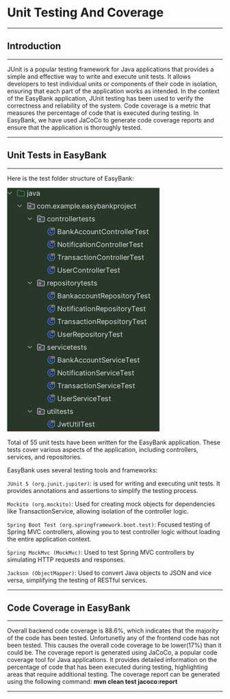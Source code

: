 # Unit Testing And Coverage

____

## Introduction

____

JUnit is a popular testing framework for Java applications that provides a simple and effective way to write and execute unit tests. It allows developers to test individual units or components of their code in isolation, ensuring that each part of the application works as intended. In the context of the EasyBank application, JUnit testing has been used to verify the correctness and reliability of the system. Code coverage is a metric that measures the percentage of code that is executed during testing. In EasyBank, we have used JaCoCo to generate code coverage reports and ensure that the application is thoroughly tested.

____

## Unit Tests in EasyBank

____

Here is the test folder structure of EasyBank:

![Class Diagram](../../main/resources/META-INF/resources/images/unittest.png)

Total of 55 unit tests have been written for the EasyBank application. These tests cover various aspects of the application, including controllers, services, and repositories.

EasyBank uses several testing tools and frameworks:

`JUnit 5 (org.junit.jupiter)`: is used for writing and executing unit tests. It provides annotations and assertions to simplify the testing process.

`Mockito (org.mockito)`: Used for creating mock objects for dependencies like TransactionService, allowing isolation of the controller logic.

`Spring Boot Test (org.springframework.boot.test)`: Focused testing of Spring MVC controllers, allowing you to test controller logic without loading the entire application context.

`Spring MockMvc (MockMvc)`: Used to test Spring MVC controllers by simulating HTTP requests and responses.

`Jackson (ObjectMapper)`: Used to convert Java objects to JSON and vice versa, simplifying the testing of RESTful services.

____


## Code Coverage in EasyBank

____

Overall backend code coverage is 88.6%, which indicates that the majority of the code has been tested. Unfortunetly any of the frontend code has not been tested. This causes the overall code coverage to be lower(17%) than it could be. The coverage report is generated using JaCoCo, a popular code coverage tool for Java applications. It provides detailed information on the percentage of code that has been executed during testing, highlighting areas that require additional testing. The coverage report can be generated using the following command: **mvn clean test jacoco:report**

____